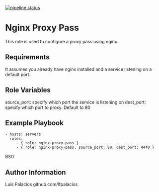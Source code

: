[![pipeline status](https://git.tray.net.br/infra/sre/iac-ansible/roles/nginx-proxy-pass/badges/master/pipeline.svg)](https://git.tray.net.br/infra/sre/iac-ansible/roles/nginx-proxy-pass/commits/master)

Nginx Proxy Pass
=========

This role is used to configure a proxy pass using nginx.

Requirements
------------

It assumes you already have nginx installed and a service listening on a default port.

Role Variables
--------------

source_port: specify which port the service is listening on
dest_port: specify which port to proxy. Default to 80

Example Playbook
----------------

    - hosts: servers
      roles:
         - { role: nginx-proxy-pass }
         - { role: nginx-proxy-pass, source_port: 80, dest_port: 4440 }

BSD

Author Information
------------------

Luis Palacios github.com/lfpalacios

